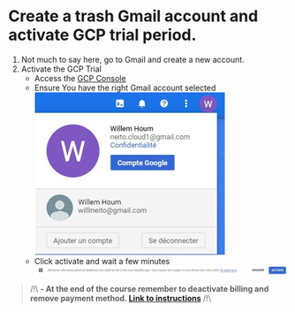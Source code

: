 

# Create a trash Gmail account and activate GCP trial period. 

1. Not much to say here, go to Gmail and create a new account.
1. Activate the GCP Trial
   - Access the [GCP Console](https://console.cloud.google.com/)
   - Ensure You have the right Gmail account selected  
    ![Select Right Gmail account](images/right-gmail-account.jpg)
   - Click activate and wait a few minutes
    ![Click the activate button](images/activate-trial-gcp.jpg)



> /!\ **- At the end of the course remember to deactivate billing and remove payment method. [Link to instructions](chapters/deactivate-gcp-billing.md)** /!\

